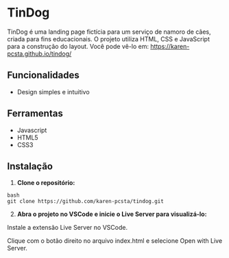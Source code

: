 
# TinDog

TinDog é uma landing page fictícia para um serviço de namoro de cães, criada para fins educacionais. O projeto utiliza HTML, CSS e JavaScript para a construção do layout.
Você pode vê-lo em: https://karen-pcsta.github.io/tindog/

## Funcionalidades


- Design simples e intuitivo



## Ferramentas

- Javascript 
- HTML5
- CSS3



## Instalação

1. **Clone o repositório:**

```
bash
git clone https://github.com/karen-pcsta/tindog.git
```

2. **Abra o projeto no VSCode e inicie o Live Server para visualizá-lo:**

Instale a extensão Live Server no VSCode.

Clique com o botão direito no arquivo index.html e selecione Open with Live Server.


